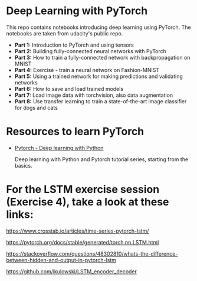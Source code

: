 # Deep Learning with PyTorch

This repo contains notebooks introducing deep learning using PyTorch. The notebooks are taken from udacity's public repo.

* **Part 1:** Introduction to PyTorch and using tensors
* **Part 2:** Building fully-connected neural networks with PyTorch
* **Part 3:** How to train a fully-connected network with backpropagation on MNIST
* **Part 4:** Exercise - train a neural network on Fashion-MNIST
* **Part 5:** Using a trained network for making predictions and validating networks
* **Part 6:** How to save and load trained models
* **Part 7:** Load image data with torchvision, also data augmentation
* **Part 8:** Use transfer learning to train a state-of-the-art image classifier for dogs and cats

# Resources to learn PyTorch

* [Pytorch - Deep learning with Python](https://youtube.com/playlist?list=PLQVvvaa0QuDdeMyHEYc0gxFpYwHY2Qfdh&si=khzliopeLC_HFVrq)

  Deep learning with Python and Pytorch tutorial series, starting from the basics.

# For the LSTM exercise session (Exercise 4), take a look at these links:

https://www.crosstab.io/articles/time-series-pytorch-lstm/

https://pytorch.org/docs/stable/generated/torch.nn.LSTM.html

https://stackoverflow.com/questions/48302810/whats-the-difference-between-hidden-and-output-in-pytorch-lstm

https://github.com/lkulowski/LSTM_encoder_decoder
